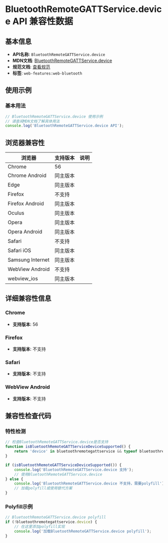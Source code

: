 # BluetoothRemoteGATTService.device API 兼容性数据

## 基本信息

- **API名称**: `BluetoothRemoteGATTService.device`
- **MDN文档**: [BluetoothRemoteGATTService.device](https://developer.mozilla.org/docs/Web/API/BluetoothRemoteGATTService/device)
- **规范文档**: [查看规范](https://webbluetoothcg.github.io/web-bluetooth/#dom-bluetoothremotegattservice-device)
- **标签**: `web-features:web-bluetooth`

## 使用示例

### 基本用法

```javascript
// BluetoothRemoteGATTService.device 使用示例
// 请查阅MDN文档了解具体用法
console.log('BluetoothRemoteGATTService.device API');
```

## 浏览器兼容性

| 浏览器 | 支持版本 | 说明 |
|--------|----------|------|
| Chrome | 56 |  |
| Chrome Android | 同主版本 |  |
| Edge | 同主版本 |  |
| Firefox | 不支持 |  |
| Firefox Android | 同主版本 |  |
| Oculus | 同主版本 |  |
| Opera | 同主版本 |  |
| Opera Android | 同主版本 |  |
| Safari | 不支持 |  |
| Safari iOS | 同主版本 |  |
| Samsung Internet | 同主版本 |  |
| WebView Android | 不支持 |  |
| webview_ios | 同主版本 |  |

## 详细兼容性信息

### Chrome

- **支持版本**: 56

### Firefox

- **支持版本**: 不支持

### Safari

- **支持版本**: 不支持

### WebView Android

- **支持版本**: 不支持

## 兼容性检查代码

### 特性检测

```javascript
// 检查BluetoothRemoteGATTService.device是否支持
function isBluetoothRemoteGATTServiceDeviceSupported() {
    return 'device' in bluetoothremotegattservice && typeof bluetoothremotegattservice.device === 'function';
}

if (isBluetoothRemoteGATTServiceDeviceSupported()) {
    console.log('BluetoothRemoteGATTService.device 支持');
    // 使用BluetoothRemoteGATTService.device
} else {
    console.log('BluetoothRemoteGATTService.device 不支持，需要polyfill');
    // 加载polyfill或使用替代方案
}
```

### Polyfill示例

```javascript
// BluetoothRemoteGATTService.device polyfill
if (!bluetoothremotegattservice.device) {
    // 在这里添加polyfill实现
    console.log('加载BluetoothRemoteGATTService.device polyfill');
}
```

